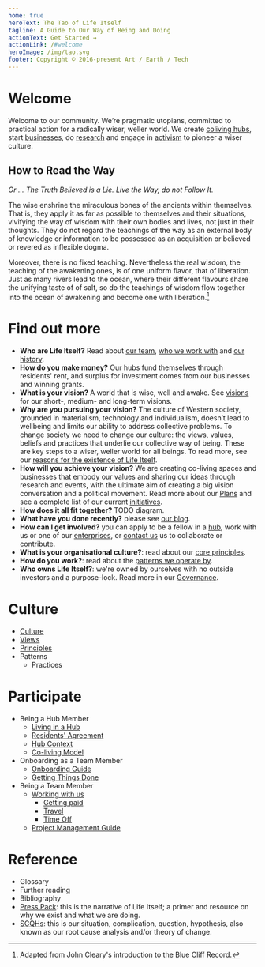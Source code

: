 ```yaml
---
home: true
heroText: The Tao of Life Itself
tagline: A Guide to Our Way of Being and Doing
actionText: Get Started →
actionLink: /#welcome
heroImage: /img/tao.svg
footer: Copyright © 2016-present Art / Earth / Tech
---
```


# Welcome

Welcome to our community. We’re pragmatic utopians, committed to practical action for a radically wiser, weller world. We create [coliving hubs](https://lifeitself.us/hubs/), start [businesses](https://lifeitself.us/businesses/), do [research](https://lifeitself.us/institute/) and engage in [activism](https://lifeitself.us/activism/) to pioneer a wiser culture.

## How to Read the Way

*Or ... The Truth Believed is a Lie. Live the Way, do not Follow It.*

The wise enshrine the miraculous bones of the ancients within themselves. That is, they apply it as far as possible to themselves and their situations, vivifying the way of wisdom with their own bodies and lives, not just in their thoughts. They do not regard the teachings of the way as an external body of knowledge or information to be possessed as an acquisition or believed or revered as inflexible dogma.

Moreover, there is no fixed teaching. Nevertheless the real wisdom, the teaching of the awakening ones, is of one uniform flavor, that of liberation. Just as many rivers lead to the ocean, where their different flavours share the unifying taste of of salt, so do the teachings of wisdom flow together into the ocean of awakening and become one with liberation.[^1]

[^1]: Adapted from John Cleary's introduction to the Blue Cliff Record.

# Find out more

* **Who are Life Itself?** Read about [our team](https://lifeitself.us/people/), [who we work with](https://lifeitself.us/collaborators/) and [our history](https://lifeitself.us/about/story/). 
* **How do you make money?** Our hubs fund themselves through residents' rent, and surplus for investment comes from our businesses and winning grants.
* **What is your vision?** A world that is wise, well and awake. See [visions](https://tao.lifeitself.us/plans/#visions) for our short-, medium- and long-term visions.
* **Why are you pursuing your vision?** The culture of Western society, grounded in materialism, technology and individualism, doesn’t lead to wellbeing and limits our ability to address collective problems. To change society we need to change our culture: the views, values, beliefs and practices that underlie our collective way of being. These are key steps to a wiser, weller world for all beings. To read more, see our [reasons for the existence of Life Itself](/scqh/).
* **How will you achieve your vision?** We are creating co-living spaces and businesses that embody our values and sharing our ideas through research and events, with the ultimate aim of creating a big vision conversation and a political movement. Read more about our [Plans](/plans/) and see a complete list of our current [initiatives](/initiatives/).
* **How does it all fit together?** TODO diagram.
* **What have you done recently?** please see [our blog](https://lifeitself.us/blog/). 
* **How can I get involved?** you can apply to be a fellow in a [hub](https://lifeitself.us/hubs/), work with us or one of our [enterprises](https://lifeitself.us/jobs/), or [contact us](https://lifeitself.us/contact/) us to collaborate or contribute.
* **What is your organisational culture?**: read about our [core principles](/principles/).
* **How do you work?**: read about the [patterns we operate by](/patterns/).
* **Who owns Life Itself?**: we're owned by ourselves with no outside investors and a purpose-lock. Read more in our [Governance](/governance/).

# Culture

* [Culture](/culture/)
* [Views](/views/)
* [Principles](/principles/)
* Patterns 
  * Practices 
  

# Participate
* Being a Hub Member 
  * [Living in a Hub](/hubs)
  * [Residents' Agreement](/hubs/agreement/)
  * [Hub Context](/context)
  * [Co-living Model](/coliving/)
* Onboarding as a Team Member
  * [Onboarding Guide](/onboarding/)
  * [Getting Things Done](/getting-things-done/)
* Being a Team Member
  * [Working with us](/working-with-us/)
    * [Getting paid](https://docs.google.com/document/d/1e8ZRmp-VKd1D6RkFUOsYf2GSzI4XksyBjBiXKWfzBH0/edit) 
    * [Travel](/working-with-us/#expenses-and-travel/) 
    * [Time Off](/working-with-us/#time-off/) 
  * [Project Management Guide](/project-management%20/#project-management-guide/)


# Reference

* Glossary
* Further reading
* Bibliography
* [Press Pack](/press/): this is the narrative of Life Itself; a primer and resource on why we exist and what we are doing.
* [SCQHs](/scqh/): this is our situation, complication, question, hypothesis, also known as our root cause analysis and/or theory of change.

